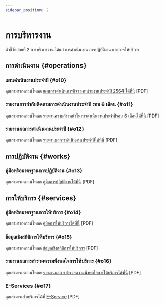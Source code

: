 ```yaml
---
sidebar_position: 2
---
```


# การบริหารงาน

ตัวชี้วัดย่อยที่ 2 การบริหารงาน ได้แก่ การดำเนินงาน การปฏิบัติงาน และการให้บริการ

## การดำเนินงาน {#operations}

### แผนดำเนินงานประจำปี {#o10}

คุณสามารถดาวน์โหลด [แผนการดำเนินภารกิจของหน่วยงานประจำปี 2564 ได้ที่นี่](files/o10-plan.pdf) [PDF]

### รายงานการกำกับติดตามการดำเนินงานประจำปี รอบ 6 เดือน {#o11}

คุณสามารถดาวน์โหลด [รายงานความก้าวหน้าในการดำเนินงานประจำปีรอบ 6 เดือนได้ที่นี่](files/o11-report-midyear.pdf) [PDF]

### รายงานผลการดำเนินงานประจำปี {#o12}

คุณสามารถดาวน์โหลด [รายงานผลการดำเนินงานประจำปีได้ที่นี่](files/o12-report-yearly.pdf) [PDF]

## การปฏิบัติงาน {#works}

### คู่มือหรือมาตรฐานการปฏิบัติงาน {#o13}

คุณสามารถดาวน์โหลด [คู่มือการปฏิบัติงานได้ที่นี่](files/o13-standard-of-working.pdf) [PDF]

## การให้บริการ {#services}

### คู่มือหรือมาตรฐานการให้บริการ {#o14}

คุณสามารถดาวน์โหลด [คู่มือการให้บริการได้ที่นี่](files/o14-manual-and-guide.pdf) [PDF]

### ข้อมูลเชิงสถิติการให้บริการ {#o15}

คุณสามารถดาวน์โหลด [ข้อมูลเชิงสถิติการให้บริการ](files/o15-statistics-data.pdf) [PDF]

### รายงานผลการสำรวจความพึงพอใจการให้บริการ {#o16}

คุณสามารถดาวน์โหลด [รายงานผลการสำรวจความพึงพอใจการให้บริการได้ที่นี่](files/o16-report-satisfy.pdf) [PDF]

### E-Services {#o17}

คุณสามารถรับบริการได้ที่ [E-Service](files/o17e-service.pdf) [PDF]
